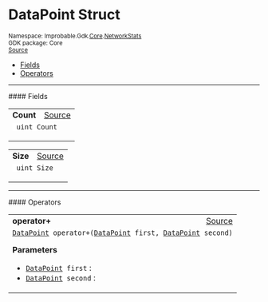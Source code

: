
# DataPoint Struct
<sup>
Namespace: Improbable.Gdk.<a href="{{urlRoot}}/api/core-index">Core</a>.<a href="{{urlRoot}}/api/core/network-stats-index">NetworkStats</a><br/>
GDK package: Core<br/>
<a href="https://www.github.com/spatialos/gdk-for-unity/blob/3a2a2965/workers/unity/Packages/io.improbable.gdk.core/NetworkStats/DataPoint.cs/#L3">Source</a>
<style>
a code {
                    padding: 0em 0.25em!important;
}
code {
                    background-color: #ffffff!important;
}
</style>
</sup>
<nav id="pageToc" class="page-toc"><ul><li><a href="#fields">Fields</a>
<li><a href="#operators">Operators</a>
</ul></nav>








</p>
<hr style="width:100%; border-top-color:#d8d8d8" />
#### Fields


</p>




<table width="100%">
    <tr>
        <td style="border-right:none"><a id="count"></a><b>Count</b></td>
        <td style="border-left:none; text-align:right"><a href="https://www.github.com/spatialos/gdk-for-unity/blob/3a2a2965/workers/unity/Packages/io.improbable.gdk.core/NetworkStats/DataPoint.cs/#L5">Source</a></td>
    </tr>
    <tr>
        <td colspan="2">
<code> uint Count</code></p>


</td>
    </tr>
</table>


<table width="100%">
    <tr>
        <td style="border-right:none"><a id="size"></a><b>Size</b></td>
        <td style="border-left:none; text-align:right"><a href="https://www.github.com/spatialos/gdk-for-unity/blob/3a2a2965/workers/unity/Packages/io.improbable.gdk.core/NetworkStats/DataPoint.cs/#L6">Source</a></td>
    </tr>
    <tr>
        <td colspan="2">
<code> uint Size</code></p>


</td>
    </tr>
</table>










</p>
<hr style="width:100%; border-top-color:#d8d8d8" />
#### Operators


</p>




<table width="100%">
    <tr>
        <td style="border-right:none"><a id="operator-datapoint-datapoint"></a><b>operator+</b></td>
        <td style="border-left:none; text-align:right"><a href="https://www.github.com/spatialos/gdk-for-unity/blob/3a2a2965/workers/unity/Packages/io.improbable.gdk.core/NetworkStats/DataPoint.cs/#L8">Source</a></td>
    </tr>
    <tr>
        <td colspan="2">
<code><a href="{{urlRoot}}/api/core/network-stats/data-point">DataPoint</a> operator+(<a href="{{urlRoot}}/api/core/network-stats/data-point">DataPoint</a> first, <a href="{{urlRoot}}/api/core/network-stats/data-point">DataPoint</a> second)</code></p>



</p>

<b>Parameters</b>

<ul>
<li><code><a href="{{urlRoot}}/api/core/network-stats/data-point">DataPoint</a> first</code> : </li>
<li><code><a href="{{urlRoot}}/api/core/network-stats/data-point">DataPoint</a> second</code> : </li>
</ul>





</td>
    </tr>
</table>



